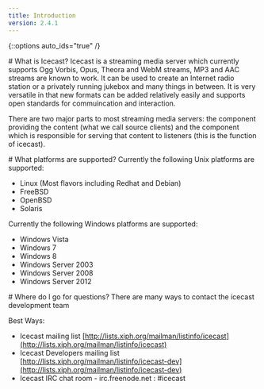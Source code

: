 ```yaml
---
title: Introduction
version: 2.4.1
---
```


{::options auto_ids="true" /}

<div class="article" markdown="1">
# What is Icecast?
Icecast is a streaming media server which currently supports Ogg Vorbis, Opus, Theora and WebM streams, MP3 and AAC streams are known to work. It can be used to create an Internet radio station or a privately running jukebox and many things in between. It is very versatile in that new formats can be added relatively easily and supports open standards for commuincation and interaction.

There are two major parts to most streaming media servers: the component providing the content (what we call source clients) and the component which is responsible for serving that content to listeners (this is the function of icecast).
</div>

<div class="article" markdown="1">
# What platforms are supported?
Currently the following Unix platforms are supported:

-	Linux (Most flavors including Redhat and Debian)
-	FreeBSD
-	OpenBSD
-	Solaris

Currently the following Windows platforms are supported:

-	Windows Vista
-	Windows 7
-	Windows 8
-	Windows Server 2003
-	Windows Server 2008
-	Windows Server 2012

</div>

<div class="article" markdown="1">
# Where do I go for questions?
There are many ways to contact the icecast development team

Best Ways:

-	Icecast mailing list [http://lists.xiph.org/mailman/listinfo/icecast](http://lists.xiph.org/mailman/listinfo/icecast)
-	Icecast Developers mailing list [http://lists.xiph.org/mailman/listinfo/icecast-dev](http://lists.xiph.org/mailman/listinfo/icecast-dev)
-	Icecast IRC chat room - irc.freenode.net : #icecast

</div>

